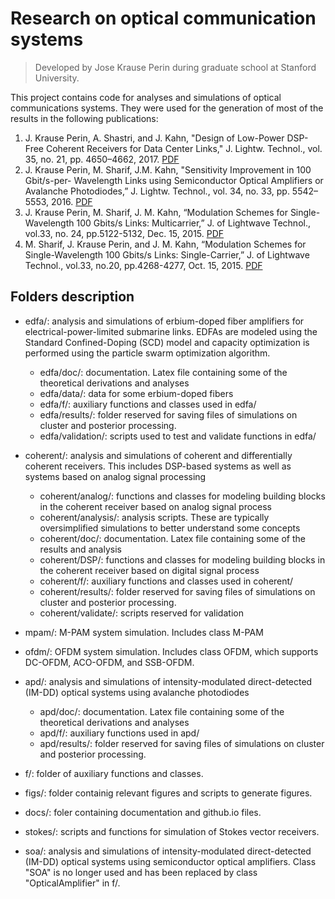#  Research on optical communication systems
> Developed by Jose Krause Perin during graduate school at Stanford University.

This project contains code for analyses and simulations of optical communications systems. They were used for the generation of most of the results in the following publications:

1. J. Krause Perin, A. Shastri, and J. Kahn, "Design of Low-Power DSP-Free Coherent Receivers for Data Center Links," J. Lightw. Technol., vol. 35, no. 21, pp. 4650–4662, 2017. [PDF](http://ee.stanford.edu/~jkperin/DSP-free_coherent.pdf)
2. J. Krause Perin, M. Sharif, J.M. Kahn, "Sensitivity Improvement in 100 Gbit/s-per- Wavelength Links using Semiconductor Optical Amplifiers or Avalanche Photodiodes,” J. Lightw. Technol., vol. 34, no. 33, pp. 5542–5553, 2016. [PDF](http://ee.stanford.edu/~jmk/pubs/100G.single.laser.SOA.APD.JLT.12-16.pdf)
3. J. Krause Perin, M. Sharif, J. M. Kahn, “Modulation Schemes for Single-Wavelength 100 Gbits/s Links: Multicarrier,” J. of Lightwave Technol., vol.33, no. 24, pp.5122-5132, Dec. 15, 2015. [PDF](http://ee.stanford.edu/~jmk/pubs/100.G.single-laser.multicarrier.JLT.15.pdf)
4. M. Sharif, J. Krause Perin, and J. M. Kahn, “Modulation Schemes for Single-Wavelength 100 Gbits/s Links: Single-Carrier,” J. of Lightwave Technol., vol.33, no.20, pp.4268-4277, Oct. 15, 2015. [PDF](http://ee.stanford.edu/~jmk/pubs/100.G.single-laser.single-carrier.JLT.15.pdf)

## Folders description
- edfa/: analysis and simulations of erbium-doped fiber amplifiers for electrical-power-limited submarine links. EDFAs are modeled using the Standard Confined-Doping (SCD) model and capacity optimization is performed using the particle swarm optimization algorithm.
  - edfa/doc/: documentation. Latex file containing some of the theoretical derivations and analyses
  - edfa/data/: data for some erbium-doped fibers
  - edfa/f/: auxiliary functions and classes used in edfa/
  - edfa/results/: folder reserved for saving files of simulations on cluster and posterior processing.
  - edfa/validation/: scripts used to test and validate functions in edfa/

- coherent/: analysis and simulations of coherent and differentially coherent receivers. This includes DSP-based systems as well as systems based on analog signal processing
  - coherent/analog/: functions and classes for modeling building blocks in the coherent receiver based on analog signal process
  - coherent/analysis/: analysis scripts. These are typically oversimplified simulations to better understand some concepts 
  - coherent/doc/: documentation. Latex file containing some of the results and analysis
  - coherent/DSP/: functions and classes for modeling building blocks in the coherent receiver based on digital signal process
  - coherent/f/: auxiliary functions and classes used in coherent/
  - coherent/results/: folder reserved for saving files of simulations on cluster and posterior processing.
  - coherent/validate/: scripts reserved for validation

- mpam/: M-PAM system simulation. Includes class M-PAM

- ofdm/: OFDM system simulation. Includes class OFDM, which supports DC-OFDM, ACO-OFDM, and SSB-OFDM.

- apd/: analysis and simulations of intensity-modulated direct-detected (IM-DD) optical systems using avalanche photodiodes  
  - apd/doc/: documentation. Latex file containing some of the theoretical derivations and analyses
  - apd/f/: auxiliary functions used in apd/
  - apd/results/: folder reserved for saving files of simulations on cluster and posterior processing.

- f/: folder of auxiliary functions and classes.

- figs/: folder containig relevant figures and scripts to generate figures.

- docs/: foler containing documentation and github.io files.

- stokes/: scripts and functions for simulation of Stokes vector receivers.

- soa/: analysis and simulations of intensity-modulated direct-detected (IM-DD) optical systems using semiconductor optical amplifiers. Class "SOA" is no longer used and has been replaced by class "OpticalAmplifier" in f/.